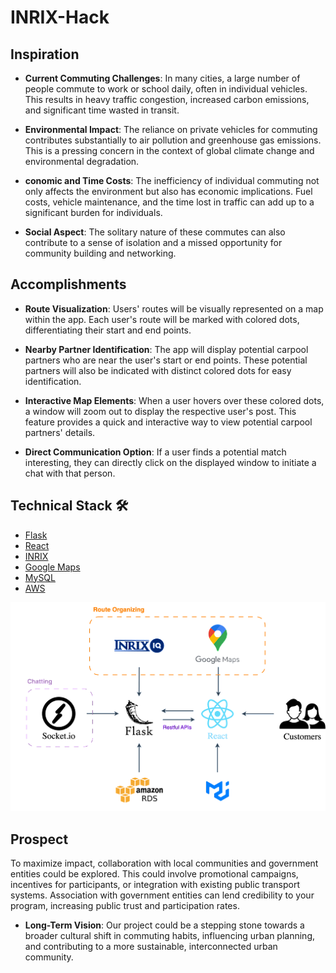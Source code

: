 # INRIX-Hack

## Inspiration

- **Current Commuting Challenges**: In many cities, a large number of people commute to work or school daily, often in individual vehicles. This results in heavy traffic congestion, increased carbon emissions, and significant time wasted in transit.

- **Environmental Impact**: The reliance on private vehicles for commuting contributes substantially to air pollution and greenhouse gas emissions. This is a pressing concern in the context of global climate change and environmental degradation.

- **conomic and Time Costs**: The inefficiency of individual commuting not only affects the environment but also has economic implications. Fuel costs, vehicle maintenance, and the time lost in traffic can add up to a significant burden for individuals.

- **Social Aspect**: The solitary nature of these commutes can also contribute to a sense of isolation and a missed opportunity for community building and networking.

## Accomplishments
- **Route Visualization**: Users' routes will be visually represented on a map within the app. Each user's route will be marked with colored dots, differentiating their start and end points.

- **Nearby Partner Identification**: The app will display potential carpool partners who are near the user's start or end points. These potential partners will also be indicated with distinct colored dots for easy identification.

- **Interactive Map Elements**: When a user hovers over these colored dots, a window will zoom out to display the respective user's post. This feature provides a quick and interactive way to view potential carpool partners' details.

- **Direct Communication Option**: If a user finds a potential match interesting, they can directly click on the displayed window to initiate a chat with that person.

## Technical Stack 🛠️

- [Flask](https://flask.palletsprojects.com/en/3.0.x/)
- [React](https://reactjs.org/)
- [INRIX](https://inrix.com/developers/)
- [Google Maps](https://developers.google.com/maps/apis-by-platform)
- [MySQL](https://www.mysql.com/)
- [AWS](https://aws.amazon.com/)

![Architecture](/assets/architecture.png)

## Prospect
To maximize impact, collaboration with local communities and government entities could be explored. This could involve promotional campaigns, incentives for participants, or integration with existing public transport systems. Association with government entities can lend credibility to your program, increasing public trust and participation rates.

- **Long-Term Vision**: Our project could be a stepping stone towards a broader cultural shift in commuting habits, influencing urban planning, and contributing to a more sustainable, interconnected urban community.